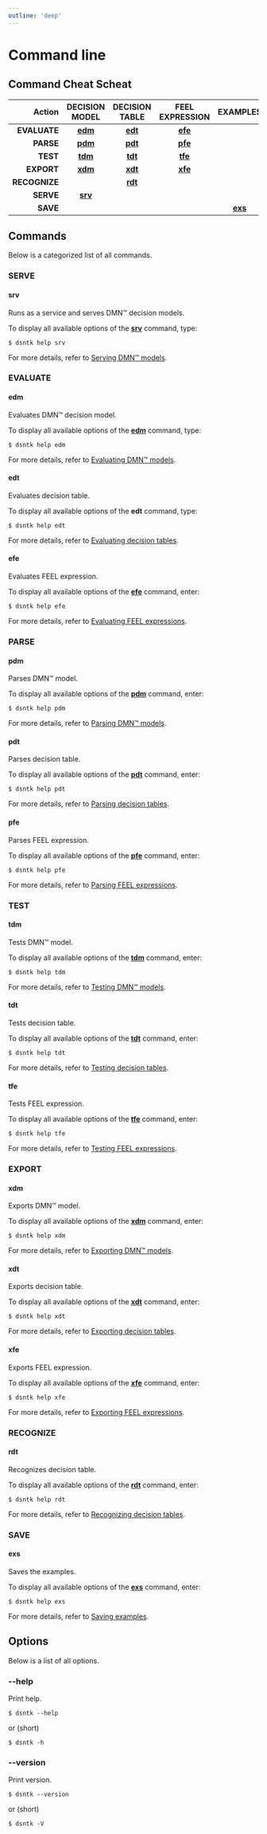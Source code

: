 ```yaml
---
outline: 'deep'
---
```


# Command line

## Command Cheat Scheat

|       Action  |         DECISION<br/>MODEL         |         DECISION<br/>TABLE         |        FEEL<br/>EXPRESSION         |              EXAMPLES              |
|--------------:|:----------------------------------:|:----------------------------------:|:----------------------------------:|:----------------------------------:|
|  **EVALUATE** | [**edm**](commands/command-edm.md) | [**edt**](commands/command-edt.md) | [**efe**](commands/command-efe.md) |                                    | 
|     **PARSE** | [**pdm**](commands/command-pdm.md) | [**pdt**](commands/command-pdt.md) | [**pfe**](commands/command-pfe.md) |                                    |
|      **TEST** | [**tdm**](commands/command-tdm.md) | [**tdt**](commands/command-tdt.md) | [**tfe**](commands/command-tfe.md) |                                    |
|    **EXPORT** | [**xdm**](commands/command-xdm.md) | [**xdt**](commands/command-xdt.md) | [**xfe**](commands/command-xfe.md) |                                    |
| **RECOGNIZE** |                                    | [**rdt**](commands/command-rdt.md) |                                    |                                    |
|     **SERVE** | [**srv**](commands/command-srv.md) |                                    |                                    |                                    |
|      **SAVE** |                                    |                                    |                                    | [**exs**](commands/command-exs.md) |

## Commands

Below is a categorized list of all <DsntkName/> commands.

### SERVE

#### srv

Runs <DsntkName/> as a service and serves DMN™ decision models.

To display all available options of the [**srv**](commands/command-srv.md) command, type:
 
```shell
$ dsntk help srv
```
 
For more details, refer to [Serving DMN™ models](commands/command-srv.md).

### EVALUATE

#### edm

Evaluates DMN™ decision model.

To display all available options of the [**edm**](commands/command-edm.md) command, type:

```shell
$ dsntk help edm
```

For more details, refer to [Evaluating DMN™ models](commands/command-edm.md).

#### edt

Evaluates decision table.

To display all available options of the **edt** command, type:

```shell
$ dsntk help edt
```

For more details, refer to [Evaluating decision tables](commands/command-edt.md).

#### efe

Evaluates FEEL expression.

To display all available options of the [**efe**](commands/command-efe.md) command, enter:

```shell
$ dsntk help efe
```

For more details, refer to [Evaluating FEEL expressions](commands/command-efe.md).

### PARSE

#### pdm

Parses DMN™ model.

To display all available options of the [**pdm**](commands/command-pdm.md) command, enter:

```shell
$ dsntk help pdm
```

For more details, refer to [Parsing DMN™ models](commands/command-pdm.md).

#### pdt

Parses decision table.

To display all available options of the [**pdt**](commands/command-pdt.md) command, enter:

```shell
$ dsntk help pdt
```

For more details, refer to [Parsing decision tables](commands/command-pdt.md).

#### pfe

Parses FEEL expression.

To display all available options of the [**pfe**](commands/command-pfe.md) command, enter:

```shell
$ dsntk help pfe
```

For more details, refer to [Parsing FEEL expressions](commands/command-pfe.md).

### TEST

#### tdm

Tests DMN™ model.

To display all available options of the [**tdm**](commands/command-tdm.md) command, enter:

```shell
$ dsntk help tdm
```

For more details, refer to [Testing DMN™ models](commands/command-tdm.md).

#### tdt

Tests decision table.

To display all available options of the [**tdt**](commands/command-tdt.md) command, enter:

```shell
$ dsntk help tdt
```

For more details, refer to [Testing decision tables](commands/command-tdt.md).

#### tfe

Tests FEEL expression.

To display all available options of the [**tfe**](commands/command-tfe.md) command, enter:

```shell
$ dsntk help tfe
```

For more details, refer to [Testing FEEL expressions](commands/command-tfe.md).

### EXPORT

#### xdm

Exports DMN™ model.

To display all available options of the [**xdm**](commands/command-xdm.md) command, enter:

```shell
$ dsntk help xdm
```

For more details, refer to [Exporting DMN™ models](commands/command-xdm.md).

#### xdt

Exports decision table.

To display all available options of the [**xdt**](commands/command-xdt.md) command, enter:

```shell
$ dsntk help xdt
```

For more details, refer to [Exporting decision tables](commands/command-xdt.md).

#### xfe

Exports FEEL expression.

To display all available options of the [**xfe**](commands/command-xfe.md) command, enter:

```shell
$ dsntk help xfe
```

For more details, refer to [Exporting FEEL expressions](commands/command-xfe.md).

### RECOGNIZE

#### rdt

Recognizes decision table.

To display all available options of the [**rdt**](commands/command-rdt.md) command, enter:

```shell
$ dsntk help rdt
```

For more details, refer to [Recognizing decision tables](commands/command-rdt.md).

### SAVE

#### exs

Saves the examples.

To display all available options of the [**exs**](commands/command-exs.md) command, enter:

```shell
$ dsntk help exs
```

For more details, refer to [Saving examples](commands/command-exs.md).

## Options

Below is a list of all <DsntkName/> options.

### --help

Print help.

```shell
$ dsntk --help
```

or (short)

```shell
$ dsntk -h
```

### --version

Print version.

```shell
$ dsntk --version
```
or (short)

```shell
$ dsntk -V
```
